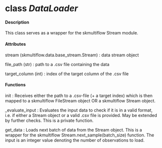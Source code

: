 # class *DataLoader*
#### Description
This class serves as a wrapper for the skmultiflow Stream module.

#### Attributes
stream (skmultiflow.data.base_stream.Stream)
: data stream object

file_path (str)
: path to a .csv file containing the data

target_column (int)
: index of the target column of the .csv file

#### Functions
init
: Receives either the path to a .csv-file (+ a target index) which is then mapped to a skmultiflow FileStream object OR a skmultiflow Stream object.

_evaluate_input	
: Evaluates the input data to check if it is in a valid format, i.e. if either a Stream object or a valid .csv file is provided. May be extended by further checks. This is a private function.

get_data
: Loads next batch of data from the Stream object. This is a wrapper for the skmultiflow Stream.next_sample(batch_size) function. The input is an integer value denoting the number of observations to load.